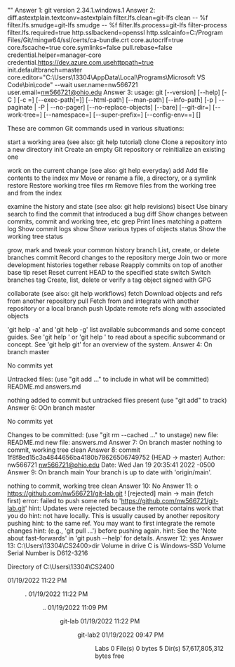 "" 
Answer 1: git version 2.34.1.windows.1
Answer 2:
diff.astextplain.textconv=astextplain
filter.lfs.clean=git-lfs clean -- %f
filter.lfs.smudge=git-lfs smudge -- %f
filter.lfs.process=git-lfs filter-process
filter.lfs.required=true
http.sslbackend=openssl
http.sslcainfo=C:/Program Files/Git/mingw64/ssl/certs/ca-bundle.crt
core.autocrlf=true
core.fscache=true
core.symlinks=false
pull.rebase=false
credential.helper=manager-core
credential.https://dev.azure.com.usehttppath=true
init.defaultbranch=master
core.editor="C:\Users\13304\AppData\Local\Programs\Microsoft VS Code\bin\code" --wait
user.name=nw566721
user.email=nw566721@ohio.edu
Answer 3:
usage: git [--version] [--help] [-C <path>] [-c <name>=<value>]
           [--exec-path[=<path>]] [--html-path] [--man-path] [--info-path]
           [-p | --paginate | -P | --no-pager] [--no-replace-objects] [--bare]
           [--git-dir=<path>] [--work-tree=<path>] [--namespace=<name>]
           [--super-prefix=<path>] [--config-env=<name>=<envvar>]
           <command> [<args>]

These are common Git commands used in various situations:

start a working area (see also: git help tutorial)
   clone     Clone a repository into a new directory
   init      Create an empty Git repository or reinitialize an existing one

work on the current change (see also: git help everyday)
   add       Add file contents to the index
   mv        Move or rename a file, a directory, or a symlink
   restore   Restore working tree files
   rm        Remove files from the working tree and from the index

examine the history and state (see also: git help revisions)
   bisect    Use binary search to find the commit that introduced a bug
   diff      Show changes between commits, commit and working tree, etc
   grep      Print lines matching a pattern
   log       Show commit logs
   show      Show various types of objects
   status    Show the working tree status

grow, mark and tweak your common history
   branch    List, create, or delete branches
   commit    Record changes to the repository
   merge     Join two or more development histories together
   rebase    Reapply commits on top of another base tip
   reset     Reset current HEAD to the specified state
   switch    Switch branches
   tag       Create, list, delete or verify a tag object signed with GPG

collaborate (see also: git help workflows)
   fetch     Download objects and refs from another repository
   pull      Fetch from and integrate with another repository or a local branch
   push      Update remote refs along with associated objects

'git help -a' and 'git help -g' list available subcommands and some
concept guides. See 'git help <command>' or 'git help <concept>'
to read about a specific subcommand or concept.
See 'git help git' for an overview of the system.
Answer 4:
On branch master

No commits yet

Untracked files:
  (use "git add <file>..." to include in what will be committed)
        README.md
        answers.md

nothing added to commit but untracked files present (use "git add" to track)
Answer 6:
OOn branch master

No commits yet

Changes to be committed:
  (use "git rm --cached <file>..." to unstage)
        new file:   README.md
        new file:   answers.md
Answer 7:
On branch master
nothing to commit, working tree clean
Answer 8: 
commit 1f8f8ed15c3a4844656ba4180b78626506749752 (HEAD -> master)
Author: nw566721 <nw566721@ohio.edu>
Date:   Wed Jan 19 20:35:41 2022 -0500
Answer 9:
On branch main
Your branch is up to date with 'origin/main'.

nothing to commit, working tree clean
Answer 10:
No
Answer 11:
o https://github.com/nw566721/git-lab.git
 ! [rejected]        main -> main (fetch first)
error: failed to push some refs to 'https://github.com/nw566721/git-lab.git'
hint: Updates were rejected because the remote contains work that you do
hint: not have locally. This is usually caused by another repository pushing
hint: to the same ref. You may want to first integrate the remote changes
hint: (e.g., 'git pull ...') before pushing again.
hint: See the 'Note about fast-forwards' in 'git push --help' for details.
Answer 12:
yes
Answer 13:
C:\Users\13304\CS2400>dir
 Volume in drive C is Windows-SSD
 Volume Serial Number is D612-3216

 Directory of C:\Users\13304\CS2400

01/19/2022  11:22 PM    <DIR>          .
01/19/2022  11:22 PM    <DIR>          ..
01/19/2022  11:09 PM    <DIR>          git-lab
01/19/2022  11:22 PM    <DIR>          git-lab2
01/19/2022  09:47 PM    <DIR>          Labs
               0 File(s)              0 bytes
               5 Dir(s)  57,617,805,312 bytes free